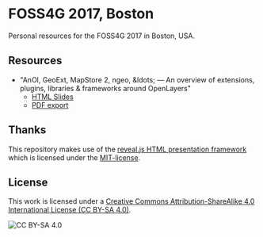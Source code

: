 # FOSS4G 2017, Boston

Personal resources for the FOSS4G 2017 in Boston, USA.


## Resources

  * "AnOl, GeoExt, MapStore 2, ngeo, &ldots; &mdash; An overview of extensions, plugins, libraries &amp; frameworks around OpenLayers"
    * [HTML Slides](https://rawgit.com/marcjansen/foss4g-2017/master/index.html)
    * [PDF export](https://rawgit.com/marcjansen/foss4g-2017/master/slides.pdf)


## Thanks

This repository makes use of the [reveal.js HTML presentation framework](http://lab.hakim.se/reveal-js/) which is licensed under the [MIT-license](https://github.com/hakimel/reveal.js/blob/master/LICENSE).


## License

This work is licensed under a [Creative Commons Attribution-ShareAlike 4.0 International License (CC BY-SA 4.0)](https://creativecommons.org/licenses/by-sa/4.0/).

![CC BY-SA 4.0](https://i.creativecommons.org/l/by-sa/4.0/88x31.png)
